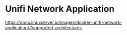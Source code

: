 # Unifi Network Application

<https://docs.linuxserver.io/images/docker-unifi-network-application/#supported-architectures>
